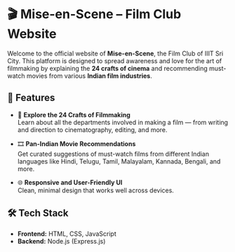 # 🎬 Mise-en-Scene – Film Club Website

Welcome to the official website of **Mise-en-Scene**, the Film Club of IIIT Sri City. This platform is designed to spread awareness and love for the art of filmmaking by explaining the **24 crafts of cinema** and recommending must-watch movies from various **Indian film industries**.

## 🌟 Features

- 🎥 **Explore the 24 Crafts of Filmmaking**  
  Learn about all the departments involved in making a film — from writing and direction to cinematography, editing, and more.

- 🎞️ **Pan-Indian Movie Recommendations**  
  Get curated suggestions of must-watch films from different Indian languages like Hindi, Telugu, Tamil, Malayalam, Kannada, Bengali, and more.

- 🌐 **Responsive and User-Friendly UI**  
  Clean, minimal design that works well across devices.

## 🛠️ Tech Stack

- **Frontend:** HTML, CSS, JavaScript  
- **Backend:** Node.js (Express.js)  
